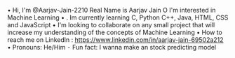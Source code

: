 • Hi, I'm @Aarjav-Jain-2210 Real
Name is Aarjav Jain
O I'm interested in Machine Learning
•
. Im currently learning C, Python
C++, Java, HTML, CSS and
JavaScript
• I'm looking to collaborate on any
small project that will increase my
understanding of the concepts of
Machine Learning
• How to reach me on Linkedln :
https://www.linkedin.com/in/aarjav-jain-69502a212
• Pronouns: He/Him
⁃ Fun fact: I wanna make an stock
predicting model
